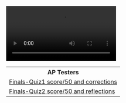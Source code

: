 <div id="video_wrapper">
  <video autoplay loop>
    <source src="https://drive.google.com/uc?export=view&id=1C8QEvCYMdGP_1mm2GtGWL9UhT2AfkEU5" type="video/mp4">
  </video>
</div>

<table>
   <tr>
    <th>AP Testers</th>
   </tr>
   
   <tr>
    <td><a href="https://github.com/TianbinLiu/Tianbin-Github/wiki/Study-Plan#week-4">Finals-Quiz1 score/50 and corrections</a></td>
   </tr>

   <tr>
    <td><a href="https://github.com/TianbinLiu/Tianbin-Github/wiki/Study-Plan#week-4">Finals-Quiz2 score/50 and reflections</a></td>
   </tr>
